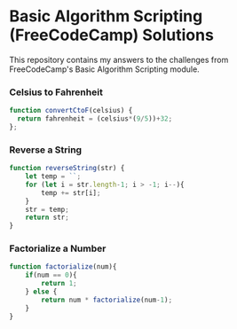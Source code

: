 # Basic Algorithm Scripting (FreeCodeCamp) Solutions
 This repository contains my answers to the challenges from FreeCodeCamp's Basic Algorithm Scripting module.

### Celsius to Fahrenheit
```javascript
function convertCtoF(celsius) {
  return fahrenheit = (celsius*(9/5))+32;
};
```

### Reverse a String
```javascript
function reverseString(str) {
    let temp = ``;
    for (let i = str.length-1; i > -1; i--){
    	temp += str[i];
    }
    str = temp;
    return str;
}
```

### Factorialize a Number
```javascript
function factorialize(num){
	if(num == 0){
		return 1;
	} else {
		return num * factorialize(num-1);
	}
}
```

